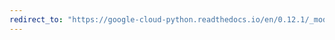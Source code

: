 ```yaml
---
redirect_to: "https://google-cloud-python.readthedocs.io/en/0.12.1/_modules/gcloud/dns/zone.html"
---
```

